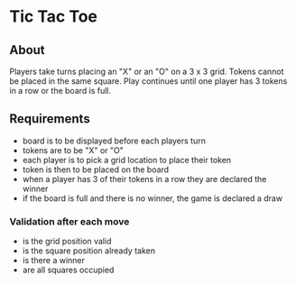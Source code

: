 
# Tic Tac Toe

## About

Players take turns placing an "X" or an "O" on a 3 x 3 grid. Tokens cannot be placed in the same square.
Play continues until one player has 3 tokens in a row or the board is full. 

## Requirements

- board is to be displayed before each players turn
- tokens are to be "X" or "O"
- each player is to pick a grid location to place their token
- token is then to be placed on the board
- when a player has 3 of their tokens in a row they are declared the winner
- if the board is full and there is no winner, the game is declared a draw

### Validation after each move

- is the grid position valid
- is the square position already taken
- is there a winner
- are all squares occupied


